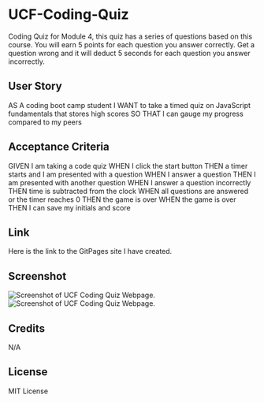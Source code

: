 # UCF-Coding-Quiz
Coding Quiz for Module 4, this quiz has a series of questions based on this course. You will earn 5 points for each question you answer correctly. Get a question wrong and it will deduct 5 seconds for each question you answer incorrectly.

## User Story
AS A coding boot camp student
I WANT to take a timed quiz on JavaScript fundamentals that stores high scores
SO THAT I can gauge my progress compared to my peers

## Acceptance Criteria
GIVEN I am taking a code quiz
WHEN I click the start button
THEN a timer starts and I am presented with a question
WHEN I answer a question
THEN I am presented with another question
WHEN I answer a question incorrectly
THEN time is subtracted from the clock
WHEN all questions are answered or the timer reaches 0
THEN the game is over
WHEN the game is over
THEN I can save my initials and score

## Link

Here is the link to the GitPages site I have created.


## Screenshot

![Screenshot of UCF Coding Quiz Webpage.]()
![Screenshot of UCF Coding Quiz Webpage.]()

## Credits

N/A

## License

MIT License










